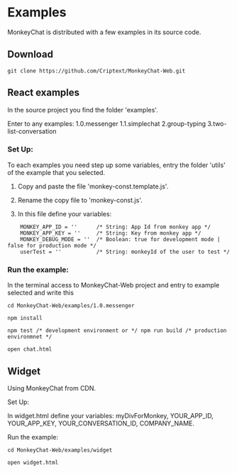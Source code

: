 # Examples

MonkeyChat is distributed with a few examples in its source code.

## Download
```
git clone https://github.com/Criptext/MonkeyChat-Web.git
```

## React examples
In the source project you find the folder 'examples'.

Enter to any examples:
1.0.messenger
1.1.simplechat
2.group-typing
3.two-list-conversation

### Set Up:
To each examples you need step up some variables, entry the folder 'utils' of the example that you selected.

1. Copy and paste the file 'monkey-const.template.js'.

2. Rename the copy file to 'monkey-const.js'.

3. In this file define your variables:
```
	MONKEY_APP_ID = ''		/* String: App Id from monkey app */
	MONKEY_APP_KEY = ''		/* String: Key from monkey app */
	MONKEY_DEBUG_MODE = ''	/* Boolean: true for development mode | false for production mode */
	userTest = ''			/* String: monkeyId of the user to test */
```

### Run the example:
In the terminal access to MonkeyChat-Web project and entry to example selected and write this 
```
cd MonkeyChat-Web/examples/1.0.messenger

npm install

npm test /* development environment or */ npm run build /* production environmnet */

open chat.html
```

## Widget

Using MonkeyChat from CDN.

Set Up:

In widget.html define your variables:
myDivForMonkey, YOUR_APP_ID, YOUR_APP_KEY, YOUR_CONVERSATION_ID, COMPANY_NAME.

Run the example:

```
cd MonkeyChat-Web/examples/widget

open widget.html
```
